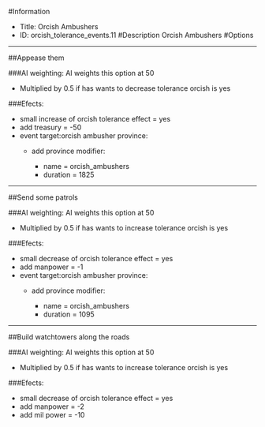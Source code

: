 #Information
 - Title: Orcish Ambushers
 - ID: orcish_tolerance_events.11
#Description
Orcish Ambushers
#Options

___
##Appease them

###AI weighting:
AI weights this option at 50
 - Multiplied by 0.5 if has wants to decrease tolerance orcish is yes


###Efects:<ul><li>small increase of orcish tolerance effect = yes</li><li>add treasury = -50</li><li>event target:orcish ambusher province:</li><ul><li>add province modifier:</li><ul><li>name = orcish_ambushers</li><li>duration = 1825</li></ul></ul></ul>

___
##Send some patrols

###AI weighting:
AI weights this option at 50
 - Multiplied by 0.5 if has wants to increase tolerance orcish is yes


###Efects:<ul><li>small decrease of orcish tolerance effect = yes</li><li>add manpower = -1</li><li>event target:orcish ambusher province:</li><ul><li>add province modifier:</li><ul><li>name = orcish_ambushers</li><li>duration = 1095</li></ul></ul></ul>

___
##Build watchtowers along the roads

###AI weighting:
AI weights this option at 50
 - Multiplied by 0.5 if has wants to increase tolerance orcish is yes


###Efects:<ul><li>small decrease of orcish tolerance effect = yes</li><li>add manpower = -2</li><li>add mil power = -10</li></ul>
